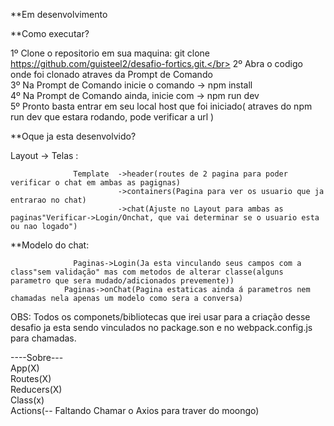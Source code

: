 **Em desenvolvimento

**Como executar?

1º Clone o repositorio em sua maquina: git clone https://github.com/guisteel2/desafio-fortics.git.</br>
2º Abra o codigo onde foi clonado atraves da Prompt de Comando </br>
3º Na Prompt de Comando inicie o comando -> npm install </br>
4º Na Prompt de Comando ainda, inicie com -> npm run dev </br>
5º Pronto basta entrar em seu local host que foi iniciado( atraves do npm run dev que estara rodando, pode verificar a url )</br>



**Oque ja esta desenvolvido?

Layout -> Telas : 

                  Template  ->header(routes de 2 pagina para poder verificar o chat em ambas as pagignas)
                            ->containers(Pagina para ver os usuario que ja entrarao no chat)
                            ->chat(Ajuste no Layout para ambas as paginas"Verificar->Login/Onchat, que vai determinar se o usuario esta ou nao logado")


**Modelo do chat: 
            
                  Paginas->Login(Ja esta vinculando seus campos com a class"sem validação" mas com metodos de alterar classe(alguns parametro que sera mudado/adicionados prevemente))
                Paginas->onChat(Pagina estaticas ainda á parametros nem chamadas nela apenas um modelo como sera a conversa)



OBS: Todos os componets/bibliotecas que irei usar para a criação desse desafio ja esta sendo vinculados no package.son e no webpack.config.js para chamadas.

----Sobre---</br>
App(X)</br>
Routes(X)</br>
Reducers(X)</br>
Class(x)</br>
Actions(-- Faltando Chamar o Axios para traver do moongo) </br>



 
